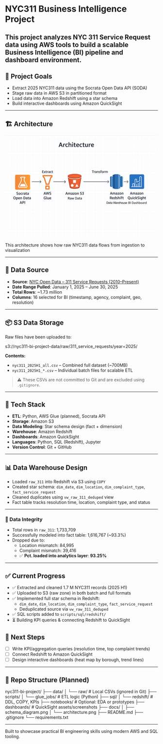 # NYC311 Business Intelligence Project

This project analyzes NYC 311 Service Request data using AWS tools to build a scalable Business Intelligence (BI) pipeline and dashboard environment.
---

## 🚀 Project Goals

- Extract 2025 NYC311 data using the Socrata Open Data API (SODA)
- Stage raw data in AWS S3 in partitioned format
- Load data into Amazon Redshift using a star schema
- Build interactive dashboards using Amazon QuickSight

---

## 🏗️ Architecture

![Project Architecture](docs/architecture.png)

This architecture shows how raw NYC311 data flows from ingestion to visualization

---

## 📅 Data Source

- **Source**: [NYC Open Data – 311 Service Requests (2010–Present)](https://data.cityofnewyork.us/Social-Services/311-Service-Requests-from-2010-to-Present/erm2-nwe9)
- **Date Range Pulled**: January 1, 2025 – June 30, 2025
- **Total Rows**: ~1.73 million
- **Columns**: 16 selected for BI (timestamp, agency, complaint, geo, resolution)

---

## 📦 S3 Data Storage

Raw files have been uploaded to:

s3://nyc311-bi-project-data/raw/311_service_requests/year=2025/


**Contents:**
- `nyc311_2025H1_all.csv` – Combined full dataset (~700MB)
- `nyc311_2025H1_*.csv` – Individual batch files for scalable ETL

> ⚠️ These CSVs are not committed to Git and are excluded using `.gitignore`.

---

## 🧰 Tech Stack

- **ETL**: Python, AWS Glue (planned), Socrata API
- **Storage**: Amazon S3
- **Data Modeling**: Star schema design (fact + dimension)
- **Warehouse**: Amazon Redshift
- **Dashboards**: Amazon QuickSight
- **Languages**: Python, SQL (Redshift), Jupyter
- **Version Control**: Git + GitHub

---

## 📊 Data Warehouse Design

- Loaded `raw_311` into Redshift via S3 using `COPY`
- Created star schema: `dim_date`, `dim_location`, `dim_complaint_type`, `fact_service_request`
- Cleaned duplicates using `vw_raw_311_deduped` view
- Fact table tracks resolution time, location, complaint type, and status

---

### 🧼 Data Integrity
- Total rows in `raw_311`: 1,733,709
- Successfully modeled into fact table: 1,616,767 (~93.3%)
- Dropped due to:
  - Location mismatch: 84,995
  - Complaint mismatch: 39,416
  - ✅ **Pct. loaded into analytics layer**: **93.25%**

---

## ✅ Current Progress
- ✅ Extracted and cleaned 1.7 M NYC311 records (2025 H1)
- ✅ Uploaded to S3 (raw zone) in both batch and full formats
- ✅ Implemented full star schema in Redshift:
  - `dim_date`, `dim_location`, `dim_complaint_type`, `fact_service_request`
  - Deduplicated source via `vw_raw_311_deduped`
- ✅ SQL scripts added to `scripts/sql/redshift/`
- ⏳ Building KPI queries & connecting Redshift to QuickSight

## 📌 Next Steps
- [ ] Write KPI/aggregation queries (resolution time, top complaint trends)
- [ ] Connect Redshift to Amazon QuickSight
- [ ] Design interactive dashboards (heat map by borough, trend lines)

---

## 📁 Repo Structure (Planned)

nyc311-bi-project/
├── data/
│ └── raw/ # Local CSVs (ignored in Git)
├── scripts/
│ └── glue_jobs/ # ETL logic (Python)
├── sql/
│ └── redshift/ # DDL, COPY, KPIs
├── notebooks/ # Optional: EDA or prototypes
├── dashboards/ # QuickSight assets/screenshots
├── docs/
│ ├── schema_diagram.png
│ └── architecture.png
├── README.md
├── .gitignore
└── requirements.txt

---

Built to showcase practical BI engineering skills using modern AWS and SQL tooling.
